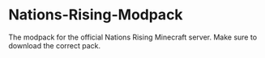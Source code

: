 # Nations-Rising-Modpack
The modpack for the official Nations Rising Minecraft server. Make sure to download the correct pack.
